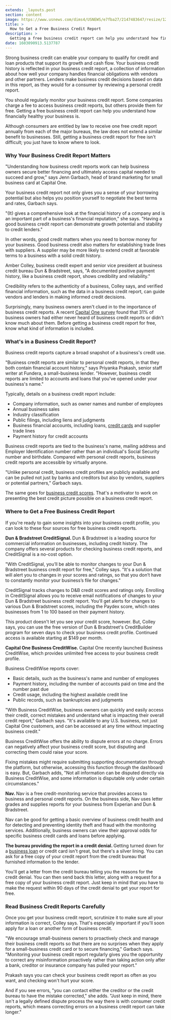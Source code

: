 ```yaml
--- 
extends: _layouts.post 
section: content 
image: https://www.usnews.com/dims4/USNEWS/e7fba27/2147483647/resize/1200x%3E/quality/85/?url=http%3A%2F%2Fmedia.beam.usnews.com%2F6e%2F96%2Faa7bbdac4af995e836f58549a824%2F190506-checkingbusinessreport-stock.jpg 
title: > 
  How to Get a Free Business Credit Report 
description: > 
  Getting a free business credit report can help you understand how financially healthy your business is.Why Your Business Credit Report Matters"Understanding how business credit reports work can help business owners secure better financing and ultimately access capital needed to succeed and grow," says Jenn Garbach, head of brand marketing for small business card at Capital One.Amber Colley, business credit expert and senior vice president at business credit bureau Dun & Bradstreet, says, "A documented positive payment history, like a business credit report, shows credibility and reliability."Compared with personal credit reports, business credit reports are accessible by virtually anyone.Where to Get a Free Business Credit ReportIf you're ready to gain some insights into your business credit profile, you can look to these four sources for free business credit reports. 
date: 1603090913.5137787 
--- 
```

<div><p>Strong business credit can enable your company to qualify for credit and loan products that support its growth and cash flow. Your business credit history is reflected in your business credit report, a collection of information about how well your company handles financial obligations with vendors and other partners. Lenders make business credit decisions based on data in this report, as they would for a consumer by reviewing a personal credit report. </p><p>You should regularly monitor your business credit report. Some companies charge a fee to access business credit reports, but others provide them for free. Getting a free business credit report can help you understand how financially healthy your business is.</p><p>Although consumers are entitled by law to receive one free credit report annually from each of the major bureaus, the law does not extend a similar benefit to businesses. Still, getting a business credit report for free isn't difficult; you just have to know where to look. <br></p><p size="5" class="Raw-slyvem-0 ftSHuE"><h3 class="heading-large">Why Your Business Credit Report Matters</h3></p><p>"Understanding how business credit reports work can help business owners secure better financing and ultimately access capital needed to succeed and grow," says Jenn Garbach, head of brand marketing for small business card at Capital One. </p><p>Your business credit report not only gives you a sense of your borrowing potential but also helps you position yourself to negotiate the best terms and rates, Garbach says. </p><p>"(It) gives a comprehensive look at the financial history of a company and is an important part of a business's financial reputation," she says. "Having a good business credit report can demonstrate growth potential and stability to credit lenders."</p><p>In other words, good credit matters when you need to borrow money for your business. Good business credit also matters for establishing trade lines with suppliers. A supplier may be more likely to extend credit at favorable terms to a business with a solid credit history.</p><p>Amber Colley, business credit expert and senior vice president at business credit bureau Dun &amp; Bradstreet, says, "A documented positive payment history, like a business credit report, shows credibility and reliability."</p><p>Credibility refers to the authenticity of a business, Colley says, and verified financial information, such as the data in a business credit report, can guide vendors and lenders in making informed credit decisions.</p><p>Surprisingly, many business owners aren't clued in to the importance of business credit reports. A recent <a href="https://www.google.com/url?q=https://www.prnewswire.com/news-releases/capital-one-launches-business-creditwisesm-to-help-business-owners-access-understand-and-manage-business-credit-300795196.html&amp;sa=D&amp;ust=1556207256108000&amp;usg=AFQjCNGF7ZPEUE3KLM2LfUU1julO5XiSog">Capital One survey</a> found that 31% of business owners had either never heard of business credit reports or didn't know much about them. Before getting a business credit report for free, know what kind of information is included.<br></p><p size="5" class="Raw-slyvem-0 ftSHuE"><h3 class="heading-large">What's in a Business Credit Report?</h3></p><p>Business credit reports capture a broad snapshot of a business's credit use.</p><p>"Business credit reports are similar to personal credit reports, in that they both contain financial account history," says Priyanka Prakash, senior staff writer at Fundera, a small-business lender. "However, business credit reports are limited to accounts and loans that you've opened under your business's name."</p><p>Typically, details on a business credit report include:</p><ul>
 <li>Company information, such as owner names and number of employees</li>
 <li>Annual business sales</li>
 <li>Industry classification</li>
 <li>Public filings, including liens and judgments</li>
 <li>Business financial accounts, including loans, <a href="https://creditcards.usnews.com/articles/do-you-need-a-business-credit-card">credit cards</a> and supplier trade lines</li>
 <li>Payment history for credit accounts</li>
</ul><p>Business credit reports are tied to the business's name, mailing address and Employer Identification number rather than an individual's Social Security number and birthdate. Compared with personal credit reports, business credit reports are accessible by virtually anyone.</p><p>"Unlike personal credit, business credit profiles are publicly available and can be pulled not just by banks and creditors but also by vendors, suppliers or potential partners," Garbach says.</p><p>The same goes for <a href="https://creditcards.usnews.com/articles/how-to-improve-your-business-credit-score">business credit scores</a>. That's a motivator to work on presenting the best credit picture possible on a business credit report.</p><p size="5" class="Raw-slyvem-0 ftSHuE"><h3 class="heading-large">Where to Get a Free Business Credit Report</h3></p><p>If you're ready to gain some insights into your business credit profile, you can look to these four sources for free business credit reports.</p><p><b>Dun &amp; Bradstreet CreditSignal. </b>Dun &amp; Bradstreet is a leading source for commercial information on businesses, including credit history. The company offers several products for checking business credit reports, and CreditSignal is a no-cost option. </p><p>"With CreditSignal, you&#8217;ll be able to monitor changes to your Dun &amp; Bradstreet business credit report for free," Colley says. "It's a solution that will alert you to changes in your scores and ratings, so that you don&#8217;t have to constantly monitor your business&#8217;s file for changes."</p><p>CreditSignal tracks changes to D&amp;B credit scores and ratings only. Enrolling in CreditSignal allows you to receive email notifications of changes to your Dun &amp; Bradstreet business credit report. You'll get alerts for changes to various Dun &amp; Bradstreet scores, including the Paydex score, which rates businesses from 1 to 100 based on their payment history.</p><p>This product doesn't let you see your credit score, however. But, Colley says, you can use the free version of Dun &amp; Bradstreet's CreditBuilder program for seven days to check your business credit profile. Continued access is available starting at $149 per month.</p><p><b>Capital One Business CreditWise. </b>Capital One recently launched Business CreditWise, which provides unlimited free access to your business credit profile. </p><p>Business CreditWise reports cover:</p><ul>
 <li>Basic details, such as the business's name and number of employees</li>
 <li>Payment history, including the number of accounts paid on time and the number past due</li>
 <li>Credit usage, including the highest available credit line</li>
 <li>Public records, such as bankruptcies and judgments</li>
</ul><p>"With Business CreditWise, business owners can quickly and easily access their credit, correct mistakes and understand what is impacting their overall credit report," Garbach says. "It's available to any U.S. business, not just Capital One customers, and can be accessed at any time without impacting business credit."</p><p>Business CreditWise offers the ability to dispute errors at no charge. Errors can negatively affect your business credit score, but disputing and correcting them could raise your score.</p><p>Fixing mistakes might require submitting supporting documentation through the platform, but otherwise, accessing this function through the dashboard is easy. But, Garbach adds, "Not all information can be disputed directly via Business CreditWise, and some information is disputable only under certain circumstances."</p><p><b>Nav. </b>Nav is a free credit-monitoring service that provides access to business and personal credit reports. On the business side, Nav uses letter grades and supplies reports for your business from Experian and Dun &amp; Bradstreet. </p><p>Nav can be good for getting a basic overview of business credit health and for detecting and preventing identity theft and fraud with the monitoring services. Additionally, business owners can view their approval odds for specific business credit cards and loans before applying. </p><p><b>The bureau providing the report in a credit denial. </b>Getting turned down for a <a href="https://loans.usnews.com/small-business">business loan</a> or credit card isn't great, but there's a silver lining. You can ask for a free copy of your credit report from the credit bureau that furnished information to the lender.</p><p>You'll get a letter from the credit bureau telling you the reasons for the credit denial. You can then send back this letter, along with a request for a free copy of your business credit report. Just keep in mind that you have to make the request within 90 days of the credit denial to get your report for free.<br></p><p size="5" class="Raw-slyvem-0 ftSHuE"><h3 class="heading-large">Read Business Credit Reports Carefully</h3></p><p>Once you get your business credit report, scrutinize it to make sure all your information is correct, Colley says. That's especially important if you'll soon apply for a loan or another form of business credit.</p><p>"We encourage small-business owners to proactively check and manage their business credit reports so that there are no surprises when they apply for a small-business credit card or to secure financing," Garbach says. "Monitoring your business credit report regularly gives you the opportunity to correct any misinformation proactively rather than taking action only after a bank, creditor or insurance company has pulled your report."</p><p>Prakash says you can check your business credit report as often as you want, and checking won't hurt your score.</p><p>And if you see errors, "you can contact either the creditor or the credit bureau to have the mistake corrected," she adds. "Just keep in mind, there isn't a legally defined dispute process the way there is with consumer credit reports, which means correcting errors on a business credit report can take longer."</p></div>